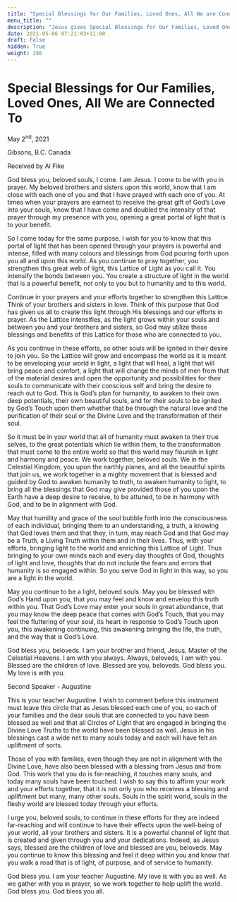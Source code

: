 ```yaml
---
title: "Special Blessings for Our Families, Loved Ones, All We are Connected To"
menu_title: ""
description: "Jesus gives Special Blessings for Our Families, Loved Ones, All We are Connected To"
date: 2021-05-06 07:21:03+11:00
draft: False
hidden: True
weight: 386
---
```

# Special Blessings for Our Families, Loved Ones, All We are Connected To

May 2<sup>nd</sup>, 2021

Gibsons, B.C. Canada 

Received by Al Fike


God bless you, beloved souls, I come. I am Jesus. I come to be with you in prayer. My beloved brothers and sisters upon this world, know that I am close with each one of you and that I have prayed with each one of you. At times when your prayers are earnest to receive the great gift of God’s Love into your souls, know that I have come and doubled the intensity of that prayer through my presence with you, opening a great portal of light that is to your benefit. 

So I come today for the same purpose. I wish for you to know that this portal of  light that has been opened through your prayers is powerful and intense, filled with many colours and blessings from God pouring forth upon you all and upon this world. As you continue to pray together, you strengthen this great web of light, this Lattice of Light as you call it. You intensify the bonds between you. You create a structure of light in the world that is a powerful benefit, not only to you but to humanity and to this world.

Continue in your prayers and your efforts together to strengthen this Lattice. Think of your brothers and sisters in love. Think of this purpose that God has given us all to create this light through His blessings and our efforts in prayer. As the Lattice intensifies, as the light grows within your souls and between you and your brothers and sisters, so God may utilize these blessings and benefits of this Lattice for those who are connected to you.

As you continue in these efforts, so other souls will be ignited in their desire to join you. So the Lattice will grow and encompass the world as it is meant to be enveloping your world in light, a light that will heal, a light that will bring peace and comfort, a light that will change the minds of men from that of the material desires and open the opportunity and possibilities for their souls to communicate with their conscious self and bring the desire to reach out to God. This is God’s plan for humanity, to awaken to their own deep potentials, their own beautiful souls, and for their souls to be ignited by God’s Touch upon them whether that be through the natural love and the purification of their soul or the Divine Love and the transformation of their soul.

So it must be in your world that all of humanity must awaken to their true selves, to the great potentials which lie within them, to the transformation that must come to the entire world so that this world may flourish in light and harmony and peace. We work together, beloved souls. We in the Celestial Kingdom, you upon the earthly planes, and all the beautiful spirits that join us, we work together in a mighty movement that is blessed and guided by God to awaken humanity to truth, to awaken humanity to light, to bring all the blessings that God may give provided those of you upon the Earth have a deep desire to receive, to be attuned, to be in harmony with God, and to be in alignment with God.

May that humility and grace of the soul bubble forth into the consciousness of each individual, bringing them to an understanding, a truth, a knowing that God loves them and that they, in turn, may reach God and that God may be a Truth, a Living Truth within them and in their lives. Thus, with your efforts, bringing light to the world and enriching this Lattice of Light. Thus bringing to your own minds each and every day thoughts of God, thoughts of light and love, thoughts that do not include the fears and errors that humanity is so engaged within. So you serve God in light in this way, so you are a light in the world.

May you continue to be a light, beloved souls. May you be blessed with God’s Hand upon you, that you may feel and know and envelop this truth within you. That God’s Love may enter your souls in great abundance, that you may know the deep peace that comes with God’s Touch, that you may feel the fluttering of your soul, its heart in response to God’s Touch upon you, this awakening continuing, this awakening bringing the life, the truth, and the way that is God’s Love.

God bless you, beloveds. I am your brother and friend, Jesus, Master of the Celestial Heavens. I am with you always. Always, beloveds, I am with you. Blessed are the children of love. Blessed are you, beloveds. God bless you. My love is with you. 

Second Speaker - Augustine

This is your teacher Augustine. I wish to comment before this instrument must leave this circle that as Jesus blessed each one of you, so each of your families and the dear souls that are connected to you have been blessed as well and that all Circles of Light that are engaged in bringing the Divine Love Truths to the world have been blessed as well. Jesus in his blessings cast a wide net to many souls today and each will have felt an upliftment of sorts.

Those of you with families, even though they are not in alignment with the Divine Love, have also been blessed with a blessing from Jesus and from God. This work that you do is far-reaching, it touches many souls, and today many souls have been touched. I wish to say this to affirm your work and your efforts together, that it is not only you who receives a blessing and upliftment but many, many other souls. Souls in the spirit world, souls in the fleshy world are blessed today through your efforts.

I urge you, beloved souls, to continue in these efforts for they are indeed far-reaching and will continue to have their effects upon the well-being of your world, all your brothers and sisters. It is a powerful channel of light that is created and given through you and your dedications. Indeed, as Jesus says, blessed are the children of love and blessed are you, beloveds. May you continue to know this blessing and feel it deep within you and know that you walk a road that is of light, of purpose, and of service to humanity.

God bless you. I am your teacher Augustine. My love is with you as well. As we gather with you in prayer, so we work together to help uplift the world. God bless you. God bless you all.